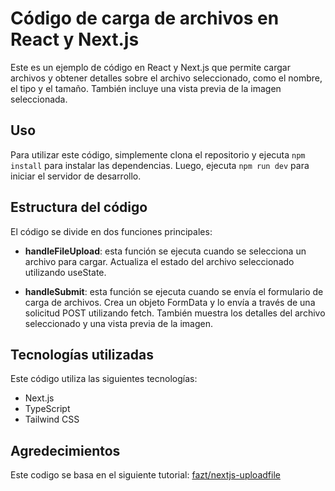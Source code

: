 # Código de carga de archivos en React y Next.js
Este es un ejemplo de código en React y Next.js que permite cargar archivos y obtener detalles sobre el archivo seleccionado, como el nombre, el tipo y el tamaño. También incluye una vista previa de la imagen seleccionada.

## Uso
Para utilizar este código, simplemente clona el repositorio y ejecuta `npm install` para instalar las dependencias. Luego, ejecuta `npm run dev` para iniciar el servidor de desarrollo.

## Estructura del código
El código se divide en dos funciones principales:

- **handleFileUpload**: esta función se ejecuta cuando se selecciona un archivo para cargar. Actualiza el estado del archivo seleccionado utilizando useState.

- **handleSubmit**: esta función se ejecuta cuando se envía el formulario de carga de archivos. Crea un objeto FormData y lo envía a través de una solicitud POST utilizando fetch. También muestra los detalles del archivo seleccionado y una vista previa de la imagen.

## Tecnologías utilizadas
Este código utiliza las siguientes tecnologías:

* Next.js
* TypeScript
* Tailwind CSS

## Agredecimientos
Este codigo se basa en el siguiente tutorial: [fazt/nextjs-uploadfile](https://github.com/fazt/nextjs-uploadfile)